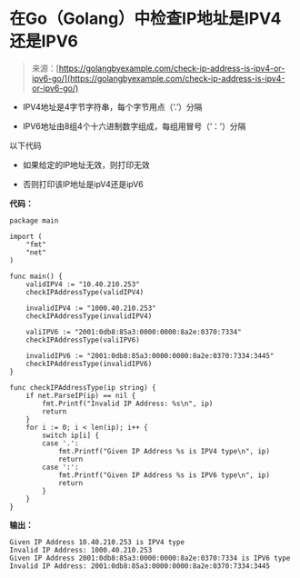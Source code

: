 <!--yml

分类：未分类

日期：2024-10-13 06:09:02

-->

# 在Go（Golang）中检查IP地址是IPV4还是IPV6

> 来源：[https://golangbyexample.com/check-ip-address-is-ipv4-or-ipv6-go/](https://golangbyexample.com/check-ip-address-is-ipv4-or-ipv6-go/)

+   IPV4地址是4字节字符串，每个字节用点（‘.’）分隔

+   IPV6地址由8组4个十六进制数字组成，每组用冒号（‘：’）分隔

以下代码

+   如果给定的IP地址无效，则打印无效

+   否则打印该IP地址是ipV4还是ipV6

**代码：**

```
package main

import (
    "fmt"
    "net"
)

func main() {
    validIPV4 := "10.40.210.253"
    checkIPAddressType(validIPV4)

    invalidIPV4 := "1000.40.210.253"
    checkIPAddressType(invalidIPV4)

    valiIPV6 := "2001:0db8:85a3:0000:0000:8a2e:0370:7334"
    checkIPAddressType(valiIPV6)

    invalidIPV6 := "2001:0db8:85a3:0000:0000:8a2e:0370:7334:3445"
    checkIPAddressType(invalidIPV6)
}

func checkIPAddressType(ip string) {
    if net.ParseIP(ip) == nil {
        fmt.Printf("Invalid IP Address: %s\n", ip)
        return
    }
    for i := 0; i < len(ip); i++ {
        switch ip[i] {
        case '.':
            fmt.Printf("Given IP Address %s is IPV4 type\n", ip)
            return
        case ':':
            fmt.Printf("Given IP Address %s is IPV6 type\n", ip)
            return
        }
    }
}
```

**输出：**

```
Given IP Address 10.40.210.253 is IPV4 type
Invalid IP Address: 1000.40.210.253
Given IP Address 2001:0db8:85a3:0000:0000:8a2e:0370:7334 is IPV6 type
Invalid IP Address: 2001:0db8:85a3:0000:0000:8a2e:0370:7334:3445
```
